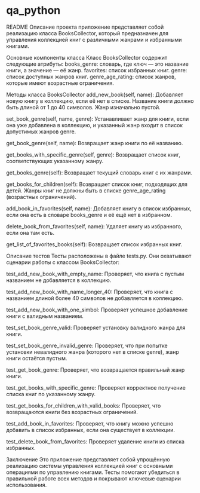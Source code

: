 # qa_python
README
Описание проекта
приложение представляет собой реализацию класса BooksCollector, который предназначен для управления коллекцией книг с различными жанрами и избранными книгами.


Основные компоненты класса
Класс BooksCollector содержит следующие атрибуты:
books_genre: словарь, где ключ — это название книги, а значение — её жанр.
favorites: список избранных книг.
genre: список доступных жанров книг.
genre_age_rating: список жанров, которые имеют возрастные ограничения.

Методы класса BooksCollector
add_new_book(self, name): Добавляет новую книгу в коллекцию, если её нет в списке. Название книги должно быть длиной от 1 до 40 символов. Жанр изначально пустой.

set_book_genre(self, name, genre): Устанавливает жанр для книги, если она уже добавлена в коллекцию, и указанный жанр входит в список допустимых жанров genre.

get_book_genre(self, name): Возвращает жанр книги по её названию.

get_books_with_specific_genre(self, genre): Возвращает список книг, соответствующих указанному жанру.

get_books_genre(self): Возвращает текущий словарь книг с их жанрами.

get_books_for_children(self): Возвращает список книг, подходящих для детей. Жанры книг не должны быть в списке genre_age_rating (возрастных ограничений).

add_book_in_favorites(self, name): Добавляет книгу в список избранных, если она есть в словаре books_genre и её ещё нет в избранном.

delete_book_from_favorites(self, name): Удаляет книгу из избранного, если она там есть.

get_list_of_favorites_books(self): Возвращает список избранных книг.


Описание тестов
Тесты расположены в файле tests.py. Они охватывают сценарии работы с классом BooksCollector:

test_add_new_book_with_empty_name: Проверяет, что книга с пустым названием не добавляется в коллекцию.

test_add_new_book_with_name_longer_40: Проверяет, что книга с названием длиной более 40 символов не добавляется в коллекцию.

test_add_new_book_with_one_simbol: Проверяет успешное добавление книги с валидным названием.

test_set_book_genre_valid: Проверяет установку валидного жанра для книги.

test_set_book_genre_invalid_genre: Проверяет, что при попытке установки невалидного жанра (которого нет в списке genre), жанр книги остаётся пустым.

test_get_book_genre: Проверяет, что возвращается правильный жанр книги.

test_get_books_with_specific_genre: Проверяет корректное получение списка книг по указанному жанру.

test_get_books_for_children_with_valid_books: Проверяет, что возвращаются книги без возрастных ограничений.

test_add_book_in_favorites: Проверяет, что книгу можно успешно добавить в список избранных, если она существует в коллекции.

test_delete_book_from_favorites: Проверяет удаление книги из списка избранных.


Заключение
Это приложение представляет собой упрощённую реализацию системы управления коллекцией книг с основными операциями по управлению книгами. Тесты помогают убедиться в правильной работе всех методов и покрывают ключевые сценарии использования.






